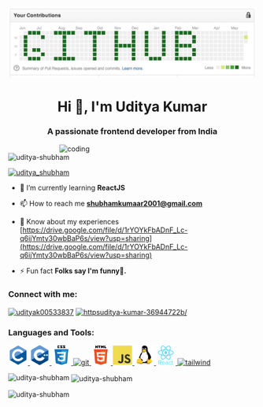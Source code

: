 ![logo](https://github.com/uditya-shubham/uditya-shubham/blob/main/bannergthb_11zon.jpg)
<h1 align="center">Hi 👋, I'm Uditya Kumar</h1>
<h3 align="center">A passionate frontend developer from India</h3>
<img align="right" alt="coding"  width="400" src="https://images.squarespace-cdn.com/content/v1/56af9236b6aa60cdf1c52b4b/1464950341113-VN4PQR9DU6LSKDIVHPGI/image-asset.gif">

<p align="left"> <img src="https://komarev.com/ghpvc/?username=uditya-shubham&label=Profile%20views&color=0e75b6&style=flat" alt="uditya-shubham" /> </p>

<p align="left"> <a href="https://twitter.com/Uditya_Shubham" target="blank"><img src="https://img.shields.io/twitter/follow/udityak00533837?logo=twitter&style=for-the-badge" alt="uditya_shubham" /></a> </p>

- 🌱 I’m currently learning **ReactJS**

- 📫 How to reach me **shubhamkumaar2001@gmail.com**

- 📄 Know about my experiences [https://drive.google.com/file/d/1rYOYkFbADnF_Lc-q6ijYmty30wbBaP6s/view?usp=sharing](https://drive.google.com/file/d/1rYOYkFbADnF_Lc-q6ijYmty30wbBaP6s/view?usp=sharing)

- ⚡ Fun fact **Folks say I'm funny🤭.**

<h3 align="left">Connect with me:</h3>
<p align="left">
<a href="https://twitter.com/udityak00533837" target="blank"><img align="center" src="https://raw.githubusercontent.com/rahuldkjain/github-profile-readme-generator/master/src/images/icons/Social/twitter.svg" alt="udityak00533837" height="30" width="40" /></a>
<a href="https://linkedin.com/in/httpsuditya-kumar-36944722b/" target="blank"><img align="center" src="https://raw.githubusercontent.com/rahuldkjain/github-profile-readme-generator/master/src/images/icons/Social/linked-in-alt.svg" alt="httpsuditya-kumar-36944722b/" height="30" width="40" /></a>
</p>

<h3 align="left">Languages and Tools:</h3>
<p align="left"> <a href="https://www.cprogramming.com/" target="_blank" rel="noreferrer"> <img src="https://raw.githubusercontent.com/devicons/devicon/master/icons/c/c-original.svg" alt="c" width="40" height="40"/> </a> <a href="https://www.w3schools.com/cpp/" target="_blank" rel="noreferrer"> <img src="https://raw.githubusercontent.com/devicons/devicon/master/icons/cplusplus/cplusplus-original.svg" alt="cplusplus" width="40" height="40"/> </a> <a href="https://www.w3schools.com/css/" target="_blank" rel="noreferrer"> <img src="https://raw.githubusercontent.com/devicons/devicon/master/icons/css3/css3-original-wordmark.svg" alt="css3" width="40" height="40"/> </a> <a href="https://git-scm.com/" target="_blank" rel="noreferrer"> <img src="https://www.vectorlogo.zone/logos/git-scm/git-scm-icon.svg" alt="git" width="40" height="40"/> </a> <a href="https://www.w3.org/html/" target="_blank" rel="noreferrer"> <img src="https://raw.githubusercontent.com/devicons/devicon/master/icons/html5/html5-original-wordmark.svg" alt="html5" width="40" height="40"/> </a> <a href="https://developer.mozilla.org/en-US/docs/Web/JavaScript" target="_blank" rel="noreferrer"> <img src="https://raw.githubusercontent.com/devicons/devicon/master/icons/javascript/javascript-original.svg" alt="javascript" width="40" height="40"/> </a> <a href="https://www.linux.org/" target="_blank" rel="noreferrer"> <img src="https://raw.githubusercontent.com/devicons/devicon/master/icons/linux/linux-original.svg" alt="linux" width="40" height="40"/> </a> <a href="https://reactjs.org/" target="_blank" rel="noreferrer"> <img src="https://raw.githubusercontent.com/devicons/devicon/master/icons/react/react-original-wordmark.svg" alt="react" width="40" height="40"/> </a> <a href="https://tailwindcss.com/" target="_blank" rel="noreferrer"> <img src="https://www.vectorlogo.zone/logos/tailwindcss/tailwindcss-icon.svg" alt="tailwind" width="40" height="40"/> </a> </p>

<p><img align="left" src="https://github-readme-stats.vercel.app/api/top-langs?username=uditya-shubham&show_icons=true&locale=en&layout=compact" alt="uditya-shubham" /></p>

<p>&nbsp;<img align="center" src="https://github-readme-stats.vercel.app/api?username=uditya-shubham&show_icons=true&locale=en" alt="uditya-shubham" /></p>

<p><img align="center" src="https://github-readme-streak-stats.herokuapp.com/?user=uditya-shubham&" alt="uditya-shubham" /></p>
